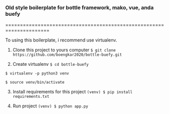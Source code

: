 ### Old style boilerplate for bottle framework, mako, vue, anda buefy
=====================================================================

To using this boilerplate, i recommend use virtualenv.

1. Clone this project to yours computer
`$ git clone https://github.com/boengkar2020/bottle-buefy.git`

2. Create virtualenv
`$ cd bottle-buefy`

`$ virtualenv -p python3 venv`

`$ source venv/bin/activate`

3. Install requirements for this project
`(venv) $ pip install requirements.txt`

4. Run project
`(venv) $ python app.py`


